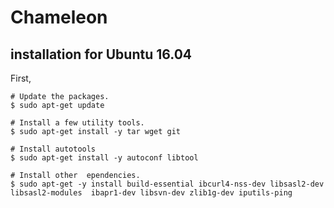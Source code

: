# Chameleon 

## installation for Ubuntu 16.04


First,
```shell
# Update the packages.
$ sudo apt-get update

# Install a few utility tools.
$ sudo apt-get install -y tar wget git

# Install autotools
$ sudo apt-get install -y autoconf libtool

# Install other  ependencies.
$ sudo apt-get -y install build-essential ibcurl4-nss-dev libsasl2-dev libsasl2-modules  ibapr1-dev libsvn-dev zlib1g-dev iputils-ping
```
